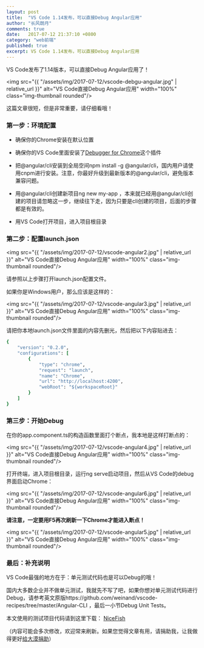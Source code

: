 ```yaml
---
layout: post
title:  "VS Code 1.14发布，可以直接Debug Angular应用"
author: "长风朗月"
comments: true
date:   2017-07-12 21:37:10 +0800
category: "web前端"
published: true
excerpt: VS Code 1.14发布，可以直接Debug Angular应用
---
```


VS Code发布了1.14版本，可以直接Debug Angular应用了！

<img src="{{ "/assets/img/2017-07-12/vscode-debgu-angular.jpg" | relative_url }}" alt="VS Code直接Debug Angular应用" width="100%" class="img-thumbnail rounded"/>

这篇文章很短，但是非常重要，请仔细看哦！

### 第一步：环境配置

- 确保你的Chrome安装在默认位置

- 确保你的VS Code里面安装了<a href="https://marketplace.visualstudio.com/items?itemName=msjsdiag.debugger-for-chrome" target="_blank">Debugger for Chrome</a>这个插件

- 把@angular/cli安装到全局空间npm install -g @angular/cli，国内用户请使用cnpm进行安装。注意，你最好升级到最新版本的@angular/cli，避免版本兼容问题。

- 用@angular/cli创建新项目ng new my-app ，本来就已经用@angular/cli创建的项目请忽略这一步，继续往下走，因为只要是cli创建的项目，后面的步骤都是有效的。

- 用VS Code打开项目，进入项目根目录

### 第二步：配置launch.json

<img src="{{ "/assets/img/2017-07-12/vscode-angular2.jpg" | relative_url }}" alt="VS Code直接Debug Angular应用" width="100%" class="img-thumbnail rounded"/>

请参照以上步骤打开launch.json配置文件。

如果你是Windows用户，那么应该是这样的：

<img src="{{ "/assets/img/2017-07-12/vscode-angular3.jpg" | relative_url }}" alt="VS Code直接Debug Angular应用" width="100%" class="img-thumbnail rounded"/>

请把你本地launch.json文件里面的内容先删光，然后把以下内容贴进去：

```ruby
{
    "version": "0.2.0",
    "configurations": [
        {
            "type": "chrome",
            "request": "launch",
            "name": "Chrome",
            "url": "http://localhost:4200",
            "webRoot": "${workspaceRoot}"
        }
    ]
}
```

### 第三步：开始Debug

在你的app.component.ts的构造函数里面打个断点，我本地是这样打断点的：

<img src="{{ "/assets/img/2017-07-12/vscode-angular4.jpg" | relative_url }}" alt="VS Code直接Debug Angular应用" width="100%" class="img-thumbnail rounded"/>

打开终端，进入项目根目录，运行ng serve启动项目，然后从VS Code的debug界面启动Chrome：

<img src="{{ "/assets/img/2017-07-12/vscode-angular6.jpg" | relative_url }}" alt="VS Code直接Debug Angular应用" width="100%" class="img-thumbnail rounded"/>

**请注意，一定要用F5再次刷新一下Chrome才能进入断点！**

<img src="{{ "/assets/img/2017-07-12/vscode-angular5.jpg" | relative_url }}" alt="VS Code直接Debug Angular应用" width="100%" class="img-thumbnail rounded"/>

### 最后：补充说明

VS Code最强的地方在于：单元测试代码也是可以Debug的哦！

国内大多数企业并不做单元测试，我就先不写了吧，如果你想对单元测试代码进行Debug，请参考英文原版https://github.com/weinand/vscode-recipes/tree/master/Angular-CLI ，最后一小节Debug Unit Tests。

本文使用的测试项目代码请到这里下载：
<a href="http://git.oschina.net/mumu-osc/NiceFish" target="_blank">NiceFish</a>

（内容可能会多次修改，欢迎常来刷新。如果您觉得文章有用，请捐助我，让我做得更好<a href="http://ChangfengHu.github.io/donate/index.html">给大漠捐助</a>）